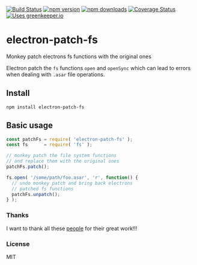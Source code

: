 [![Build Status](http://img.shields.io/travis/stefanjudis/electron-patch-fs.svg?style=flat)](https://travis-ci.org/stefanjudis/electron-patch-fs) [![npm version](http://img.shields.io/npm/v/electron-patch-fs.svg?style=flat)](https://www.npmjs.org/package/electron-patch-fs) [![npm downloads](http://img.shields.io/npm/dm/electron-patch-fs.svg?style=flat)](https://www.npmjs.org/package/electron-patch-fs) [![Coverage Status](http://img.shields.io/coveralls/stefanjudis/electron-patch-fs.svg?style=flat)](https://coveralls.io/r/stefanjudis/electron-patch-fs?branch=master) [![Uses greenkeeper.io](https://img.shields.io/badge/Uses-greenkeeper.io-green.svg)](http://greenkeeper.io/)


# electron-patch-fs

Monkey patch electrons fs functions with the original ones

Electron patch the `fs` functions `open` and `openSync` which can lead to
errors when dealing with `.asar` file operations.

## Install

```
npm install electron-patch-fs
```

## Basic usage

```javascript
const patchFs = require( 'electron-patch-fs' );
const fs      = require( 'fs' );

// monkey patch the file system functions
// and replace them with the original ones
patchFs.patch();

fs.open( '/some/path/foo.asar', 'r', function() {
  // undo monkey patch and bring back electrons
  // patched fs functions
  patchFs.unpatch();
} );
```

### Thanks

I want to thank all these [people](./THANKS.md) for their great work!!!

### License

MIT

